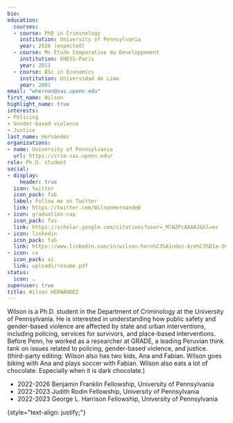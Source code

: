```yaml
---
bio:
education:
  courses:
  - course: PhD in Criminology
    institution: University of Pennsylvania
    year: 2026 (expected)
  - course: Ms Étude Comparative du Développement
    institution: EHESS-Paris
    year: 2011
  - course: BSc in Economics
    institution: Universidad de Lima
    year: 2001
email: "whernan@sas.upenn.edu"
first_name: Wilson
highlight_name: true
interests:
- Policing
- Gender-based violence
- Justice
last_name: Hernández
organizations:
- name: University of Pennsylvania
  url: https://crim.sas.upenn.edu/
role: Ph.D. student
social:
- display:
    header: true
  icon: twitter
  icon_pack: fab
  label: Follow me on Twitter
  link: https://twitter.com/WilsonHernandeB
- icon: graduation-cap
  icon_pack: fas
  link: https://scholar.google.com/citations?user=_MlNZPcAAAAJ&hl=es
- icon: linkedin
  icon_pack: fab
  link: https://www.linkedin.com/in/wilson-hern%C3%A1ndez-bre%C3%B1a-565a5134/
- icon: cv
  icon_pack: ai
  link: uploads/resume.pdf
status:
  icon: ☕️
superuser: true
title: Wilson HERNÁNDEZ
---
```


Wilson is a Ph.D. student in the Department of Criminology at the University of Pennsylvania. He is interested in understanding how public safety and gender-based violence are affected by state and urban interventions, including policing, services for survivors, and place-based interventions.
Before Penn, he worked as a researcher at GRADE, a leading Peruvian think tank on issues related to policing, gender-based violence, and justice.
(third-party editing: Wilson also has two kids, Ana and Fabian. Wilson goes biking with Ana and plays soccer with Fabian. Wilson also eats a lot of chocolate. Especially when it is dark chocolate.)

- 2022-2026 Benjamin Franklin Fellowship, University of Pennsylvania
- 2022-2023 Judith Rodin Fellowship, University of Pennsylvania
- 2022-2023 George L. Harrison Fellowship, University of Pennsylvania




{style="text-align: justify;"}

